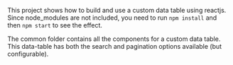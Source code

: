 This project shows how to build and use a custom data table using reactjs. 
Since node_modules are not included, you need to run `npm install` and then `npm start` to see the effect.

The common folder contains all the components for a custom data table. This data-table has both the search and pagination options available (but configurable).
